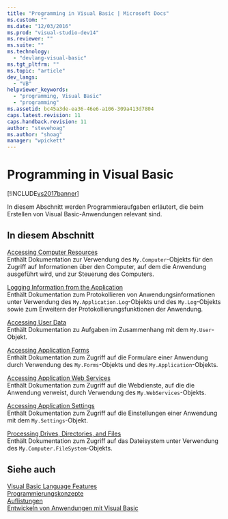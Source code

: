 ```yaml
---
title: "Programming in Visual Basic | Microsoft Docs"
ms.custom: ""
ms.date: "12/03/2016"
ms.prod: "visual-studio-dev14"
ms.reviewer: ""
ms.suite: ""
ms.technology: 
  - "devlang-visual-basic"
ms.tgt_pltfrm: ""
ms.topic: "article"
dev_langs: 
  - "VB"
helpviewer_keywords: 
  - "programming, Visual Basic"
  - "programming"
ms.assetid: bc45a3de-ea36-46e6-a106-309a413d7804
caps.latest.revision: 11
caps.handback.revision: 11
author: "stevehoag"
ms.author: "shoag"
manager: "wpickett"
---
```

# Programming in Visual Basic
[!INCLUDE[vs2017banner](../../../visual-basic/developing-apps/includes/vs2017banner.md)]

In diesem Abschnitt werden Programmieraufgaben erläutert, die beim Erstellen von Visual Basic\-Anwendungen relevant sind.  
  
## In diesem Abschnitt  
 [Accessing Computer Resources](../../../visual-basic/developing-apps/programming/computer-resources/index.md)  
 Enthält Dokumentation zur Verwendung des `My.Computer`\-Objekts für den Zugriff auf Informationen über den Computer, auf dem die Anwendung ausgeführt wird, und zur Steuerung des Computers.  
  
 [Logging Information from the Application](../../../visual-basic/developing-apps/programming/log-info/logging-information-from-the-application.md)  
 Enthält Dokumentation zum Protokollieren von Anwendungsinformationen unter Verwendung des `My.Application.Log`\-Objekts und des `My.Log`\-Objekts sowie zum Erweitern der Protokollierungsfunktionen der Anwendung.  
  
 [Accessing User Data](../../../visual-basic/developing-apps/programming/accessing-user-data.md)  
 Enthält Dokumentation zu Aufgaben im Zusammenhang mit dem `My.User`\-Objekt.  
  
 [Accessing Application Forms](../../../visual-basic/developing-apps/programming/accessing-application-forms.md)  
 Enthält Dokumentation zum Zugriff auf die Formulare einer Anwendung durch Verwendung des `My.Forms`\-Objekts und des `My.Application`\-Objekts.  
  
 [Accessing Application Web Services](../../../visual-basic/developing-apps/programming/accessing-application-web-services.md)  
 Enthält Dokumentation zum Zugriff auf die Webdienste, auf die die Anwendung verweist, durch Verwendung des `My.WebServices`\-Objekts.  
  
 [Accessing Application Settings](../../../visual-basic/developing-apps/programming/app-settings/accessing-application-settings.md)  
 Enthält Dokumentation zum Zugriff auf die Einstellungen einer Anwendung mit dem `My.Settings`\-Objekt.  
  
 [Processing Drives, Directories, and Files](../../../visual-basic/developing-apps/programming/drives-directories-files/index.md)  
 Enthält Dokumentation zum Zugriff auf das Dateisystem unter Verwendung des `My.Computer.FileSystem`\-Objekts.  
  
## Siehe auch  
 [Visual Basic Language Features](../../../visual-basic/programming-guide/language-features/index.md)   
 [Programmierungskonzepte](../Topic/Programming%20Concepts.md)   
 [Auflistungen](../Topic/Collections%20\(C%23%20and%20Visual%20Basic\).md)   
 [Entwickeln von Anwendungen mit Visual Basic](../../../visual-basic/developing-apps/index.md)